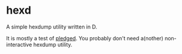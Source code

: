 hexd
====
A simple hexdump utility written in D.

It is mostly a test of [pledged](https://code.dlang.org/packages/pledged).
You probably don't need a(nother) non-interactive hexdump utility.
